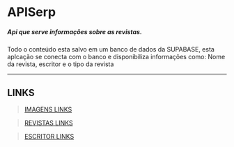 # APISerp

##### Api que serve informações sobre as revistas.


Todo o conteúdo esta salvo em um banco de dados da SUPABASE, esta aplcação se conecta com o banco e disponibiliza informações como:
Nome da revista, escritor e o tipo da revista

_____________________________________________________________________________________________________

## LINKS

> <a href="https://apis-erp.vercel.app/app/img">IMAGENS LINKS</a>

> <a href="https://apis-erp.vercel.app/app/revistas">REVISTAS LINKS</a>

> <a href="https://apis-erp.vercel.app/app/escritor">ESCRITOR LINKS</a>